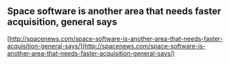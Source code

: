 ## Space software is another area that needs faster acquisition, general says
  
  [http://spacenews.com/space-software-is-another-area-that-needs-faster-acquisition-general-says/](http://spacenews.com/space-software-is-another-area-that-needs-faster-acquisition-general-says/)